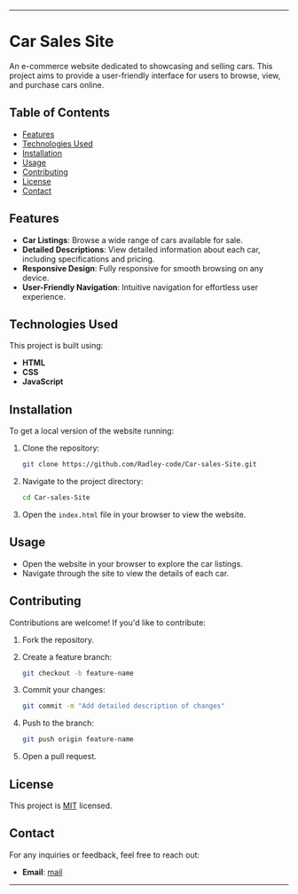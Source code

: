 

---

# Car Sales Site

An e-commerce website dedicated to showcasing and selling cars. This project aims to provide a user-friendly interface for users to browse, view, and purchase cars online.

## Table of Contents

- [Features](#features)
- [Technologies Used](#technologies-used)
- [Installation](#installation)
- [Usage](#usage)
- [Contributing](#contributing)
- [License](#license)
- [Contact](#contact)

## Features

- **Car Listings**: Browse a wide range of cars available for sale.
- **Detailed Descriptions**: View detailed information about each car, including specifications and pricing.
- **Responsive Design**: Fully responsive for smooth browsing on any device.
- **User-Friendly Navigation**: Intuitive navigation for effortless user experience.

## Technologies Used

This project is built using:

- **HTML**
- **CSS**
- **JavaScript**


## Installation

To get a local version of the website running:

1. Clone the repository:

   ```bash
   git clone https://github.com/Radley-code/Car-sales-Site.git
   ```

2. Navigate to the project directory:

   ```bash
   cd Car-sales-Site
   ```

3. Open the `index.html` file in your browser to view the website.

## Usage

- Open the website in your browser to explore the car listings.
- Navigate through the site to view the details of each car.
## Contributing

Contributions are welcome! If you'd like to contribute:

1. Fork the repository.
2. Create a feature branch:

   ```bash
   git checkout -b feature-name
   ```

3. Commit your changes:

   ```bash
   git commit -m "Add detailed description of changes"
   ```

4. Push to the branch:

   ```bash
   git push origin feature-name
   ```

5. Open a pull request.

## License

This project is [MIT](LICENSE.md) licensed.

## Contact

For any inquiries or feedback, feel free to reach out:

- **Email**: [mail](mailto:radleyacha00@icloud.com)

---
